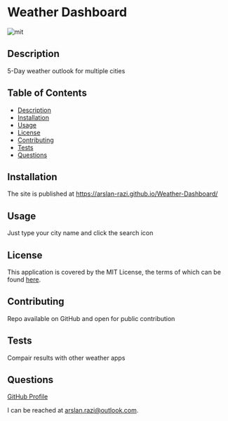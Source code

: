 # Weather Dashboard

![mit](https://img.shields.io/badge/license-MIT%20License-red)
    
## Description
5-Day weather outlook for multiple cities
## Table of Contents
* [Description](#description)
* [Installation](#installation)
* [Usage](#usage)
* [License](#license)
* [Contributing](#contributing)
* [Tests](#tests)
* [Questions](#questions)
## Installation
The site is published at https://arslan-razi.github.io/Weather-Dashboard/
## Usage
Just type your city name and click the search icon
## License

This application is covered by the MIT License, the terms of which can be found [here](https://opensource.org/licenses/MIT).
    
## Contributing
Repo available on GitHub and open for public contribution
## Tests
Compair results with other weather apps
## Questions
[GitHub Profile](https://github.com/arslan-razi/)  

I can be reached at arslan.razi@outlook.com.
